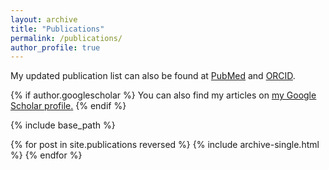 ```yaml
---
layout: archive
title: "Publications"
permalink: /publications/
author_profile: true
---
```

My updated publication list can also be found at [PubMed](https://www.ncbi.nlm.nih.gov/myncbi/1TkD9bvoywa5v/bibliography/public/) and [ORCID](https://orcid.org/0000-0002-4198-3336).

{% if author.googlescholar %}
  You can also find my articles on <u><a href="{{author.googlescholar}}">my Google Scholar profile</a>.</u>
{% endif %}

{% include base_path %}

{% for post in site.publications reversed %}
  {% include archive-single.html %}
{% endfor %}
